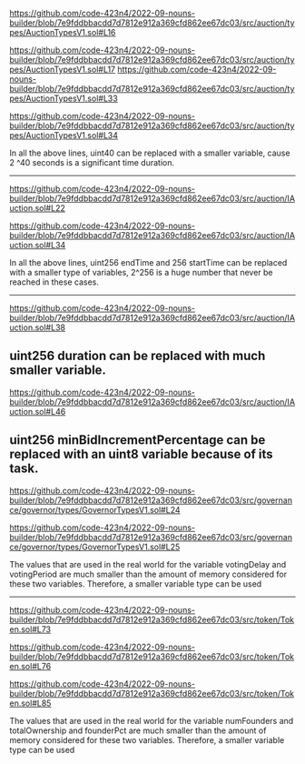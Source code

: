 
https://github.com/code-423n4/2022-09-nouns-builder/blob/7e9fddbbacdd7d7812e912a369cfd862ee67dc03/src/auction/types/AuctionTypesV1.sol#L16

https://github.com/code-423n4/2022-09-nouns-builder/blob/7e9fddbbacdd7d7812e912a369cfd862ee67dc03/src/auction/types/AuctionTypesV1.sol#L17
https://github.com/code-423n4/2022-09-nouns-builder/blob/7e9fddbbacdd7d7812e912a369cfd862ee67dc03/src/auction/types/AuctionTypesV1.sol#L33

https://github.com/code-423n4/2022-09-nouns-builder/blob/7e9fddbbacdd7d7812e912a369cfd862ee67dc03/src/auction/types/AuctionTypesV1.sol#L34

In all the above lines, uint40 can be replaced with a smaller variable, cause 2 ^40 seconds is a significant time duration. 

---------------------------------------------------------------------

https://github.com/code-423n4/2022-09-nouns-builder/blob/7e9fddbbacdd7d7812e912a369cfd862ee67dc03/src/auction/IAuction.sol#L22

https://github.com/code-423n4/2022-09-nouns-builder/blob/7e9fddbbacdd7d7812e912a369cfd862ee67dc03/src/auction/IAuction.sol#L34

In all the above lines, uint256 endTime and 256 startTime can be replaced with a smaller type of variables, 2^256 is a huge number that never be reached in these cases.


----------------------------------------------------------------------------------------
https://github.com/code-423n4/2022-09-nouns-builder/blob/7e9fddbbacdd7d7812e912a369cfd862ee67dc03/src/auction/IAuction.sol#L38

uint256 duration can be replaced with much smaller variable. 
----------------------------------------------------------------------------------------

https://github.com/code-423n4/2022-09-nouns-builder/blob/7e9fddbbacdd7d7812e912a369cfd862ee67dc03/src/auction/IAuction.sol#L46

 uint256 minBidIncrementPercentage  can be replaced with an uint8 variable because of its task.
----------------------------------------------------------------------------------------


https://github.com/code-423n4/2022-09-nouns-builder/blob/7e9fddbbacdd7d7812e912a369cfd862ee67dc03/src/governance/governor/types/GovernorTypesV1.sol#L24

https://github.com/code-423n4/2022-09-nouns-builder/blob/7e9fddbbacdd7d7812e912a369cfd862ee67dc03/src/governance/governor/types/GovernorTypesV1.sol#L25

The values that are used in the real world for the variable votingDelay  and votingPeriod  are much smaller than the amount of memory considered for these two variables. Therefore, a smaller variable type can be used

----------------------------------------------------------------------------------------

https://github.com/code-423n4/2022-09-nouns-builder/blob/7e9fddbbacdd7d7812e912a369cfd862ee67dc03/src/token/Token.sol#L73

https://github.com/code-423n4/2022-09-nouns-builder/blob/7e9fddbbacdd7d7812e912a369cfd862ee67dc03/src/token/Token.sol#L76  

https://github.com/code-423n4/2022-09-nouns-builder/blob/7e9fddbbacdd7d7812e912a369cfd862ee67dc03/src/token/Token.sol#L85 

The values that are used in the real world for the variable numFounders  and totalOwnership  and founderPct  are much smaller than the amount of memory considered for these two variables. Therefore, a smaller variable type can be used 